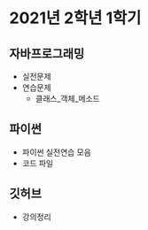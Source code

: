 # 2021년 2학년 1학기

## 자바프로그래밍
- 실전문제
- 연습문제
  - 클래스_객체_메소드
## 파이썬
- 파이썬 실전연습 모음
- 코드 파일
## 깃허브
- 강의정리
